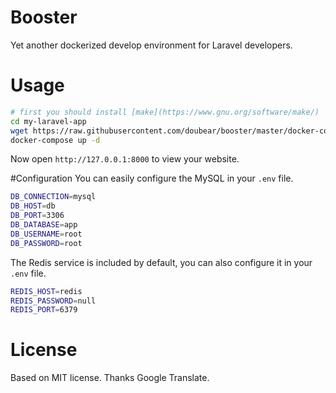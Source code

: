 # Booster
Yet another dockerized develop environment for Laravel developers.

# Usage
```bash
# first you should install [make](https://www.gnu.org/software/make/)
cd my-laravel-app
wget https://raw.githubusercontent.com/doubear/booster/master/docker-compose.yml
docker-compose up -d
```

Now open `http://127.0.0.1:8000` to view your website.

#Configuration
You can easily configure the MySQL in your `.env` file.

```bash
DB_CONNECTION=mysql
DB_HOST=db
DB_PORT=3306
DB_DATABASE=app
DB_USERNAME=root
DB_PASSWORD=root
```

The Redis service is included by default, you can also configure it in your `.env` file.

```bash
REDIS_HOST=redis
REDIS_PASSWORD=null
REDIS_PORT=6379
```

# License

Based on MIT license. Thanks Google Translate.
